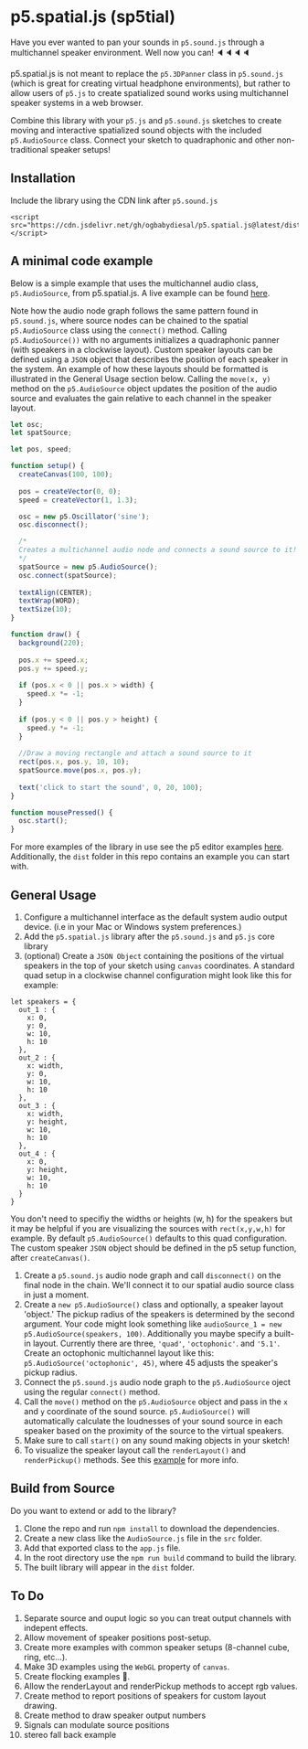 # p5.spatial.js (sp5tial)
Have you ever wanted to pan your sounds in ```p5.sound.js``` through a multichannel speaker environment. Well now you can!  🔈🔈🔈🔈

p5.spatial.js is not meant to replace the ```p5.3DPanner``` class in ```p5.sound.js``` (which is great for creating virtual headphone environments), but rather to allow users of ```p5.js``` to create spatialized sound works using multichannel speaker systems in a web browser. 

Combine this library with your ```p5.js``` and ```p5.sound.js``` sketches to create moving and interactive spatialized sound objects with the included ```p5.AudioSource``` class. Connect your sketch to quadraphonic and other non-traditional speaker setups!

## Installation
Include the library using the CDN link after ```p5.sound.js```
```
<script src="https://cdn.jsdelivr.net/gh/ogbabydiesal/p5.spatial.js@latest/dist/p5.spatial.js"></script>
```

## A minimal code example
Below is a simple example that uses the multichannel audio class, ```p5.AudioSource```, from p5.spatial.js. A live example can be found [here](https://editor.p5js.org/thomasjohnmartinez/sketches/GR0uwnKSQ). 

Note how the audio node graph follows the same pattern found in ```p5.sound.js```, where source nodes can be chained to the spatial ```p5.AudioSource``` class using the ```connect()``` method. Calling ```p5.AudioSource())``` with no arguments initializes a quadraphonic panner (with speakers in a clockwise layout). Custom speaker layouts can be defined using a ```JSON``` object that describes the position of each speaker in the system. An example of how these layouts should be formatted is illustrated in the General Usage section below. Calling the ```move(x, y)``` method on the ```p5.AudioSource``` object updates the position of the audio source and evaluates the gain relative to each channel in the speaker layout.
```javascript copy
let osc;
let spatSource;

let pos, speed; 

function setup() {
  createCanvas(100, 100);
  
  pos = createVector(0, 0);
  speed = createVector(1, 1.3);

  osc = new p5.Oscillator('sine');
  osc.disconnect();

  /*
  Creates a multichannel audio node and connects a sound source to it!
  */
  spatSource = new p5.AudioSource();
  osc.connect(spatSource);
  
  textAlign(CENTER);
  textWrap(WORD);
  textSize(10);
}

function draw() {
  background(220);
  
  pos.x += speed.x;
  pos.y += speed.y;
  
  if (pos.x < 0 || pos.x > width) { 
    speed.x *= -1;
  }
  
  if (pos.y < 0 || pos.y > height) { 
    speed.y *= -1;
  }
  
  //Draw a moving rectangle and attach a sound source to it
  rect(pos.x, pos.y, 10, 10);
  spatSource.move(pos.x, pos.y);
  
  text('click to start the sound', 0, 20, 100);
}

function mousePressed() {
  osc.start();
}
```

For more examples of the library in use see the p5 editor examples [here](https://editor.p5js.org/thomasjohnmartinez/collections/HK0ZrxLoQ). Additionally, the ```dist``` folder in this repo contains an example you can start with.
## General Usage
1. Configure a multichannel interface as the default system audio output device. (i.e in  your Mac or Windows system preferences.)
2. Add the ```p5.spatial.js``` library after the ```p5.sound.js``` and ```p5.js``` core library
3. (optional) Create a ```JSON Object``` containing the positions of the virtual speakers in the top of your sketch using ```canvas``` coordinates. A standard quad setup in a clockwise channel configuration might look like this for example:
```
let speakers = {
  out_1 : {
    x: 0,
    y: 0,
    w: 10,
    h: 10
  },
  out_2 : {
    x: width,
    y: 0,
    w: 10,
    h: 10
  },
  out_3 : {
    x: width,
    y: height,
    w: 10,
    h: 10
  },
  out_4 : {
    x: 0,
    y: height,
    w: 10,
    h: 10
  }
}
```
You don't need to specifiy the widths or heights (w, h) for the speakers but it may be helpful if you are visualizing the sources with ```rect(x,y,w,h)``` for example. By default ```p5.AudioSource()``` defaults to this quad configuration. The custom speaker ```JSON``` object should be defined in the p5 setup function, after ```createCanvas()```.

1. Create a ```p5.sound.js``` audio node graph and call ```disconnect()``` on the final node in the chain. We'll connect it to our spatial audio source class in just a moment. 
2. Create a ```new p5.AudioSource()``` class and optionally, a speaker layout 'object.' The pickup radius of the speakers is determined by the second argument. Your code might look something like ```audioSource_1 = new p5.AudioSource(speakers, 100)```. Additionally you maybe specify a built-in layout. Currently there are three, ```'quad'```, ```'octophonic'```. and ```'5.1'```. Create an octophonic multichannel layout like this: ```p5.AudioSource('octophonic', 45)```, where 45 adjusts the speaker's pickup radius.
3. Connect the ```p5.sound.js``` audio node graph to the ```p5.AudioSource``` oject using the regular ```connect()``` method.
4. Call the ```move()``` method on the ```p5.AudioSource``` object and pass in the ```x``` and ```y``` coordinate of the sound source. ```p5.AudioSource()``` will automatically calculate the loudnesses of your sound source in each speaker based on the proximity of the source to the virtual speakers. 
5. Make sure to call ```start()``` on any sound making objects in your sketch!
6. To visualize the speaker layout call the ```renderLayout()``` and ```renderPickup()``` methods. See this [example](https://editor.p5js.org/thomasjohnmartinez/sketches/qAKMyNI_q) for more info.

## Build from Source
Do you want to extend or add to the library? 

1. Clone the repo and run ```npm install``` to download the dependencies.
2. Create a new class like the ```AudioSource.js``` file in the ```src``` folder. 
3. Add that exported class to the ```app.js``` file. 
4. In the root directory use the ```npm run build``` command to build the library.
5. The built library will appear in the ```dist``` folder.

## To Do
1. Separate source and ouput logic so you can treat output channels with indepent effects.
2. Allow movement of speaker positions post-setup.
3. Create more examples with common speaker setups (8-channel cube, ring, etc...).
4. Make 3D examples using the ```WebGL``` property of ```canvas```.
5. Create flocking examples 🐥.
6. Allow the renderLayout and renderPickup methods to accept rgb values.
7. Create method to report positions of speakers for custom layout drawing.
8. Create method to draw speaker output numbers
9. Signals can modulate source positions
10. stereo fall back example